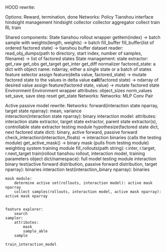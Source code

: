 HOOD rewrite:

Options:
	Reward, termination, done
	Networks:
		Policy
	Tianshou interface
	hindsight management
		hindsight collector
	collector
		aggregator
		collect
	train RL
		train

Shared components:
State
	tianshou rollout wrapper
		getitem(index) -> batch
		sample with weights(length, weights) -> batch
	fill_buffer
		fill_buffer(list of ordered factored state) -> tianshou buffer
	dataset reader:
		read_obj_dumps(path to directory, start index, number of samples, filename) -> list of factored states
	State management:
		state extractor:
			get_raw
			get_obs
			get_target
			get_inter
			get_diff
		normalizer
	factored_state: a dict with object name: ndarray, either a single state or a batch of states
	feature selector
		assign feature(delta value, factored_state) -> mutate factored state to the values in delta value
		__call__(factored state) -> ndarray of desired value
	assign feature(factored state, value) -> mutate factored state
Environment
	Environment wrapper
		attributes:
			object_sizes
			norm_values
		set_save, save
		step
		reset
		get_state
Networks:
	Networks:
		MLP
		Conv
		Pair

Active passive model rewrite:
	Networks:
		forward(interaction state nparray, target state nparray): mean, variance  
		interaction(interaction state nparray): binary
	interaction model:
		attributes:
			interaction state extractor, target state extractor, parent state extractor(s), controllable state extractor
			testing module
		hypothesize(factored state dict, next factored state dict): binary, active forward, passive forward
		check_interaction(interaction_floats) -> interaction binaries (calls the testing module)
		get_active_mask() -> binary mask (pulls from testing module)
	weighting system
	training module
		fill_rollouts(path string): r.inter, r.target, r.next_target
		train(rollout tianshou rollout, interaction model, training parameters object dict/namespace): full model
	testing module
		interaction binary test(active forward distribution, passive forward distribution, target nparray): binaries
		interaction test(interaction_binary nparray): binaries
	
	mask module:
		determine active set(rollouts, interaction model): active mask nparray
		collect samples(rollouts, interaction model, active mask nparray): active mask nparray
	

	feature explorer:
		search
	sampler:
		attributes:
			mask
			sample_able
		sample

	train_interaction_model